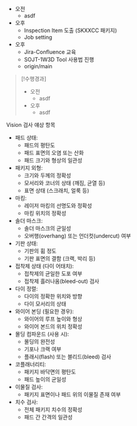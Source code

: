 - 오전
	- asdf
- 오후
	- Inspection Item 도출 (SKXXCC 패키지)
	- Job setting
- 오후
	- Jira-Confluence 교육
	- SOJT-1W3D Tool 사용법 진행
	- origin/main

>[!수행경과]
>- 오전
>	- asdf
>- 오후
>	- asdf

Vision 검사 얘상 항목
- 패드 상태:
    - 패드의 평탄도
    - 패드 표면의 오염 또는 산화
    - 패드 크기와 형상의 일관성
- 패키지 외형:
    - 크기와 두께의 정확성
    - 모서리와 코너의 상태 (깨짐, 균열 등)
    - 표면 상태 (스크래치, 얼룩 등)
- 마킹:
    - 레이저 마킹의 선명도와 정확성
    - 마킹 위치의 정확성
- 솔더 마스크:
    - 솔더 마스크의 균일성
    - 오버행(overhang) 또는 언더컷(undercut) 여부
- 기판 상태:
    - 기판의 휨 정도
    - 기판 표면의 결함 (크랙, 박리 등)
- 접착제 상태 (다이 어태치):
    - 접착제의 균일한 도포 여부
    - 접착제 흘러나옴(bleed-out) 검사
- 다이 정렬:
    - 다이의 정확한 위치와 방향
    - 다이 모서리의 상태
- 와이어 본딩 (필요한 경우):
    - 와이어의 루프 높이와 형상
    - 와이어 본드의 위치 정확성
- 몰딩 컴파운드 (사용 시):
    - 몰딩의 완전성
    - 기포나 크랙 여부
    - 플래시(flash) 또는 블리드(bleed) 검사
- 코플래너리티:
    - 패키지 바닥면의 평탄도
    - 패드 높이의 균일성
- 이물질 검사:
    - 패키지 표면이나 패드 위의 이물질 존재 여부
- 치수 검사:
    - 전체 패키지 치수의 정확성
    - 패드 간 간격의 일관성